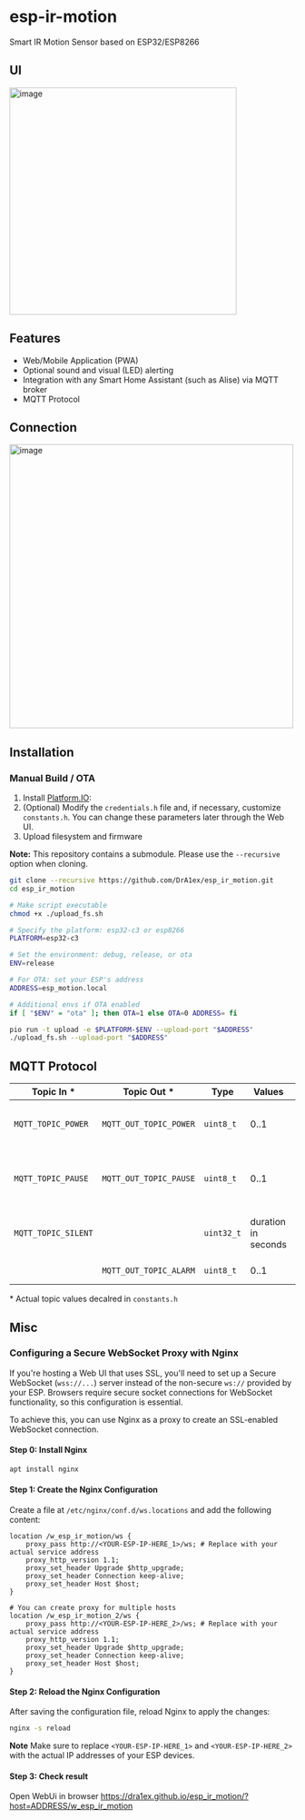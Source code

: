 # esp-ir-motion

Smart IR Motion Sensor based on ESP32/ESP8266

## UI

<img width="400" alt="image" src="https://github.com/user-attachments/assets/74e611aa-806a-4f24-8b23-0de276ac219f">


## Features
- Web/Mobile Application (PWA)
- Optional sound and visual (LED) alerting
- Integration with any Smart Home Assistant (such as Alise) via MQTT broker
- MQTT Protocol

## Connection

<img width="500" alt="image" src="https://github.com/user-attachments/assets/268893e3-76d1-4b24-b517-b7de0e2e3fee">


## Installation

### Manual Build / OTA


1. Install [Platform.IO](https://platformio.org/install):
2. (Optional) Modify the `credentials.h` file and, if necessary, customize `constants.h`. You can change these parameters later through the Web UI.
3. Upload filesystem and firmware

**Note:** This repository contains a submodule. Please use the `--recursive` option when cloning.

```bash
git clone --recursive https://github.com/DrA1ex/esp_ir_motion.git
cd esp_ir_motion

# Make script executable
chmod +x ./upload_fs.sh

# Specify the platform: esp32-c3 or esp8266
PLATFORM=esp32-c3

# Set the environment: debug, release, or ota
ENV=release

# For OTA: set your ESP's address
ADDRESS=esp_motion.local

# Additional envs if OTA enabled
if [ "$ENV" = "ota" ]; then OTA=1 else OTA=0 ADDRESS= fi

pio run -t upload -e $PLATFORM-$ENV --upload-port "$ADDRESS"
./upload_fs.sh --upload-port "$ADDRESS"
```


## MQTT Protocol

| Topic In *       			| Topic Out *          			| Type        | Values		         | Comments                              |
|---------------------------|-------------------------------|-------------|----------------------|---------------------------------------|
| `MQTT_TOPIC_POWER`		| `MQTT_OUT_TOPIC_POWER` 		| `uint8_t`   | 0..1      	     	 | Power state: ON (1) / OFF (0)         |
| `MQTT_TOPIC_PAUSE`		| `MQTT_OUT_TOPIC_PAUSE` 		| `uint8_t`   | 0..1      	     	 | Trigger Silent mode (default time)    |
| `MQTT_TOPIC_SILENT`       |                      	    	| `uint32_t`  | duration in seconds  | Set Silent mode for custom time       |
|                   		| `MQTT_OUT_TOPIC_ALARM` 	   	| `uint8_t`   | 0..1                 | Indicates alarm state                 |

\* Actual topic values decalred in `constants.h`

## Misc

### Configuring a Secure WebSocket Proxy with Nginx

If you're hosting a Web UI that uses SSL, you'll need to set up a Secure WebSocket (`wss://...`) server instead of the non-secure `ws://` provided by your ESP. Browsers require secure socket connections for WebSocket functionality, so this configuration is essential.

To achieve this, you can use Nginx as a proxy to create an SSL-enabled WebSocket connection.

#### Step 0: Install Nginx

```sh
apt install nginx
```

#### Step 1: Create the Nginx Configuration

Create a file at `/etc/nginx/conf.d/ws.locations` and add the following content:

```nginx
location /w_esp_ir_motion/ws {
    proxy_pass http://<YOUR-ESP-IP-HERE_1>/ws; # Replace with your actual service address
    proxy_http_version 1.1;
    proxy_set_header Upgrade $http_upgrade;
    proxy_set_header Connection keep-alive;
    proxy_set_header Host $host;
}

# You can create proxy for multiple hosts
location /w_esp_ir_motion_2/ws {
    proxy_pass http://<YOUR-ESP-IP-HERE_2>/ws; # Replace with your actual service address
    proxy_http_version 1.1;
    proxy_set_header Upgrade $http_upgrade;
    proxy_set_header Connection keep-alive;
    proxy_set_header Host $host;
}
```

#### Step 2: Reload the Nginx Configuration

After saving the configuration file, reload Nginx to apply the changes:

```sh
nginx -s reload
```

**Note**
Make sure to replace `<YOUR-ESP-IP-HERE_1>` and `<YOUR-ESP-IP-HERE_2>` with the actual IP addresses of your ESP devices.

#### Step 3: Check result

Open WebUi in browser https://dra1ex.github.io/esp_ir_motion/?host=ADDRESS/w_esp_ir_motion
